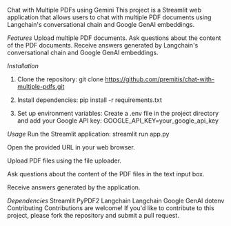 Chat with Multiple PDFs using Gemini
This project is a Streamlit web application that allows users to chat with multiple PDF documents using Langchain's conversational chain and Google GenAI embeddings.

*Features*
Upload multiple PDF documents.
Ask questions about the content of the PDF documents.
Receive answers generated by Langchain's conversational chain and Google GenAI embeddings.

*Installation*
1) Clone the repository:
git clone https://github.com/premitis/chat-with-multiple-pdfs.git

2) Install dependencies:
pip install -r requirements.txt

3) Set up environment variables:
Create a .env file in the project directory and add your Google API key:
GOOGLE_API_KEY=your_google_api_key

*Usage*
Run the Streamlit application:
streamlit run app.py

Open the provided URL in your web browser.

Upload PDF files using the file uploader.

Ask questions about the content of the PDF files in the text input box.

Receive answers generated by the application.

*Dependencies*
Streamlit
PyPDF2
Langchain
Langchain Google GenAI
dotenv
Contributing
Contributions are welcome! If you'd like to contribute to this project, please fork the repository and submit a pull request.

